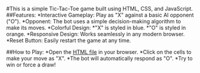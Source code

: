 #This is a simple Tic-Tac-Toe game built using HTML, CSS, and JavaScript.
##Features:
*Interactive Gameplay: Play as "X" against a basic AI opponent ("O").
*Opponent: The bot uses a simple decision-making algorithm to make its moves.
*Colorful Design:
    *"X" is styled in blue.
    *"O" is styled in orange.
*Responsive Design: Works seamlessly in any modern browser.
*Reset Button: Easily restart the game at any time.

##How to Play:
 *Open the [HTML file](https://oddityseeker.github.io/tic_tac_toe/) in your browser.
 *Click on the cells to make your move as "X".
 *The bot will automatically respond as "O".
 *Try to win or force a draw!
